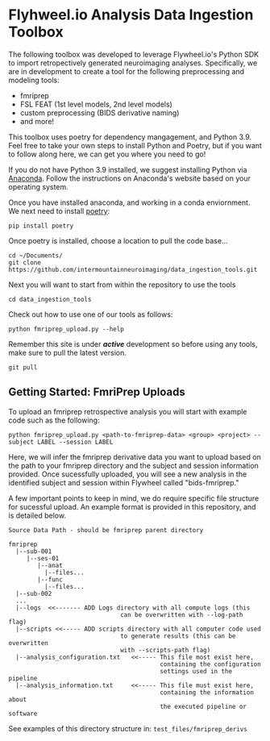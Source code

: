 # Flyhweel.io Analysis Data Ingestion Toolbox

The following toolbox was developed to leverage Flywheel.io's Python SDK to import retropectively generated neuroimaging analyses. Specifically, we are in development to create a tool for the following preprocessing and modeling tools:
- fmriprep
- FSL FEAT (1st level models, 2nd level models)
- custom preprocessing (BIDS derivative naming)
- and more!

This toolbox uses poetry for dependency mangagement, and Python 3.9. Feel free to take your own steps to install Python and Poetry, but if you want to follow along here, we can get you where you need to go!

If you do not have Python 3.9 installed, we suggest installing Python via [Anaconda](https://www.anaconda.com/). Follow the instructions on Anaconda's website based on your operating system.

Once you have installed anaconda, and working in a conda enviornment. We next need to install [poetry](https://python-poetry.org/docs/):
```
pip install poetry
```

Once poetry is installed, choose a location to pull the code base...
```
cd ~/Documents/
git clone https://github.com/intermountainneuroimaging/data_ingestion_tools.git
```

Next you will want to start from within the repository to use the tools
```
cd data_ingestion_tools
```

Check out how to use one of our tools as follows:

```
python fmriprep_upload.py --help
```

Remember this site is under ***active*** development so before using any tools, make sure to pull the latest version.

```
git pull
```

## Getting Started: FmriPrep Uploads

To upload an fmriprep retrospective analysis you will start with example code such as the following:
```
python fmriprep_upload.py <path-to-fmriprep-data> <group> <project> --subject LABEL --session LABEL
```

Here, we will infer the fmriprep derivative data you want to upload based on the path to your fmriprep directory and the subject and session information provided. Once sucessfully uploaded, you will see a new analysis in the identified subject and session within Flywheel called "bids-fmriprep."

A few important points to keep in mind, we do require specific file structure for sucessful upload. An example format is provided in this repository, and is detailed below.
```
Source Data Path - should be fmriprep parent directory

fmriprep
  |--sub-001
     |--ses-01
        |--anat
          |--files...
        |--func
          |--files...
  |--sub-002
  ...
  |--logs  <<------- ADD Logs directory with all compute logs (this 
                               can be overwritten with --log-path flag)
  |--scripts <<----- ADD scripts directory with all computer code used 
                               to generate results (this can be overwritten
                               with --scripts-path flag)
  |--analysis_configuration.txt   <<----- This file most exist here, 
                                          containing the configuration 
                                          settings used in the pipeline
  |--analysis_information.txt     <<----- This file must exist here,
                                          containing the information about
                                          the executed pipeline or software
```

See examples of this directory structure in: `test_files/fmriprep_derivs`